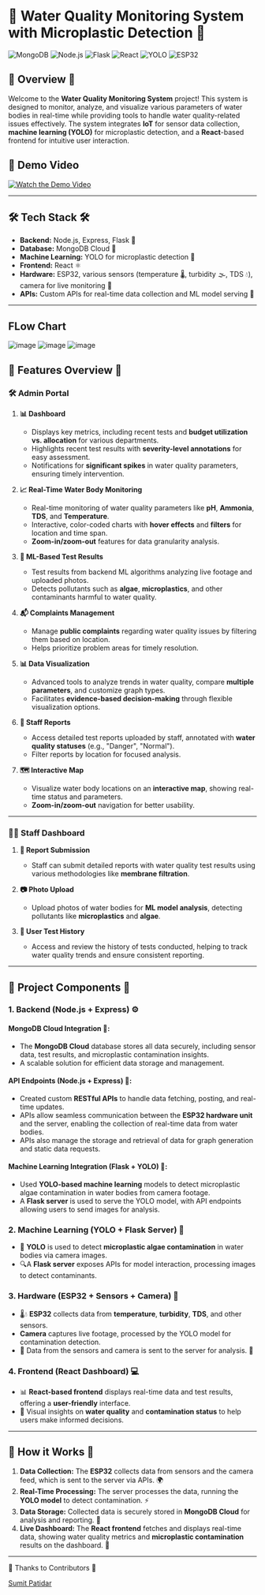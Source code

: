 
# 🌊 **Water Quality Monitoring System with Microplastic Detection** 🌿

![MongoDB](https://img.shields.io/badge/MongoDB-4.4-green)
![Node.js](https://img.shields.io/badge/Node.js-16.x-brightgreen)
![Flask](https://img.shields.io/badge/Flask-2.x-red)
![React](https://img.shields.io/badge/React-17.x-blue)
![YOLO](https://img.shields.io/badge/YOLO-v4-yellow)
![ESP32](https://img.shields.io/badge/ESP32-v1.x-orange)

## 🌟 **Overview** 🌟

Welcome to the **Water Quality Monitoring System** project! This system is designed to monitor, analyze, and visualize various parameters of water bodies in real-time while providing tools to handle water quality-related issues effectively. The system integrates **IoT** for sensor data collection, **machine learning (YOLO)** for microplastic detection, and a **React**-based frontend for intuitive user interaction.

## 🎥 **Demo Video**
[![Watch the Demo Video](https://img.youtube.com/vi/FaQMInaQRMk/0.jpg)](https://www.youtube.com/embed/FaQMInaQRMk?si=DRE2amTuwjJxNhNl)

---

## 🛠️ **Tech Stack** 🛠️

- **Backend:** Node.js, Express, Flask 🔧
- **Database:** MongoDB Cloud 💾
- **Machine Learning:** YOLO for microplastic detection 🤖
- **Frontend:** React ⚛️
- **Hardware:** ESP32, various sensors (temperature 🌡️, turbidity 🌫️, TDS 💧), camera for live monitoring 🎥
- **APIs:** Custom APIs for real-time data collection and ML model serving 🚀

---

## **FLow Chart**
![image](https://github.com/user-attachments/assets/f2d07292-e6d8-494f-aac4-468517bf09e8)
![image](https://github.com/user-attachments/assets/52598ade-071e-4bf6-968c-d0a18c1c8d62)
![image](https://github.com/user-attachments/assets/fbff0c59-6d97-4779-992c-4bf37812a69e)




## 🌟 **Features Overview** 🌟

### 🛠️ **Admin Portal** 

1. **📊 Dashboard**
   - Displays key metrics, including recent tests and **budget utilization vs. allocation** for various departments.
   - Highlights recent test results with **severity-level annotations** for easy assessment.
   - Notifications for **significant spikes** in water quality parameters, ensuring timely intervention.

2. **📈 Real-Time Water Body Monitoring**
   - Real-time monitoring of water quality parameters like **pH**, **Ammonia**, **TDS**, and **Temperature**.
   - Interactive, color-coded charts with **hover effects** and **filters** for location and time span.
   - **Zoom-in/zoom-out** features for data granularity analysis.

3. **🤖 ML-Based Test Results**
   - Test results from backend ML algorithms analyzing live footage and uploaded photos.
   - Detects pollutants such as **algae**, **microplastics**, and other contaminants harmful to water quality.

4. **📬 Complaints Management**
   - Manage **public complaints** regarding water quality issues by filtering them based on location.
   - Helps prioritize problem areas for timely resolution.

5. **📊 Data Visualization**
   - Advanced tools to analyze trends in water quality, compare **multiple parameters**, and customize graph types.
   - Facilitates **evidence-based decision-making** through flexible visualization options.

6. **📄 Staff Reports**
   - Access detailed test reports uploaded by staff, annotated with **water quality statuses** (e.g., "Danger", "Normal").
   - Filter reports by location for focused analysis.

7. **🗺️ Interactive Map**
   - Visualize water body locations on an **interactive map**, showing real-time status and parameters.
   - **Zoom-in/zoom-out** navigation for better usability.

---

### 👩‍🔬 **Staff Dashboard**

1. **📝 Report Submission**
   - Staff can submit detailed reports with water quality test results using various methodologies like **membrane filtration**.
   
2. **📷 Photo Upload**
   - Upload photos of water bodies for **ML model analysis**, detecting pollutants like **microplastics** and **algae**.

3. **📂 User Test History**
   - Access and review the history of tests conducted, helping to track water quality trends and ensure consistent reporting.

---

## 🔑 **Project Components** 🔑

### 1. **Backend (Node.js + Express)** ⚙️

#### MongoDB Cloud Integration 💾:
   - The **MongoDB Cloud** database stores all data securely, including sensor data, test results, and microplastic contamination insights.
   - A scalable solution for efficient data storage and management.

#### API Endpoints (Node.js + Express) 📡:
   - Created custom **RESTful APIs** to handle data fetching, posting, and real-time updates. 
   - APIs allow seamless communication between the **ESP32 hardware unit** and the server, enabling the collection of real-time data from water bodies.
   - APIs also manage the storage and retrieval of data for graph generation and static data requests.

#### Machine Learning Integration (Flask + YOLO) 🤖:
   - Used **YOLO-based machine learning** models to detect microplastic algae contamination in water bodies from camera footage.
   - A **Flask server** is used to serve the YOLO model, with API endpoints allowing users to send images for analysis.

### 2. **Machine Learning (YOLO + Flask Server)** 🤖
   - 🌊 **YOLO** is used to detect **microplastic algae contamination** in water bodies via camera images. 
   - 🔍A **Flask server** exposes APIs for model interaction, processing images to detect contaminants. 

### 3. **Hardware (ESP32 + Sensors + Camera)** 📡
   - 🌡️💧 **ESP32** collects data from **temperature**, **turbidity**, **TDS**, and other sensors. 
   -  **Camera** captures live footage, processed by the YOLO model for contamination detection. 
   - 🎥 Data from the sensors and camera is sent to the server for analysis. 💬

### 4. **Frontend (React Dashboard)** 💻
   - 📊 **React-based frontend** displays real-time data and test results, offering a **user-friendly** interface. 
   - 🚨 Visual insights on **water quality** and **contamination status** to help users make informed decisions. 

---

## 🔄 **How it Works** 🔄

1. **Data Collection:** The **ESP32** collects data from sensors and the camera feed, which is sent to the server via APIs. 🌍
2. **Real-Time Processing:** The server processes the data, running the **YOLO model** to detect contamination. ⚡
3. **Data Storage:** Collected data is securely stored in **MongoDB Cloud** for analysis and reporting. 💾
4. **Live Dashboard:** The **React frontend** fetches and displays real-time data, showing water quality metrics and **microplastic contamination** results on the dashboard. 📲

---

🙏 Thanks to Contributors 🙏

  [Sumit Patidar](https://github.com/sumitpatidar9)

